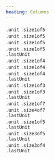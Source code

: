 ```yaml
---
heading: Columns
---
```


<div class="line">
	<div class="guide-shade unit size1of5"><code>.unit</code> <code>.size1of5</code></div>
	<div class="guide-shade unit size1of5"><code>.unit</code> <code>.size1of5</code></div>
	<div class="guide-shade unit size1of5"><code>.unit</code> <code>.size1of5</code></div>
	<div class="guide-shade unit size1of5"><code>.unit</code> <code>.size1of5</code></div>
	<div class="guide-shade lastUnit"><code>.lastUnit</code></div>
</div>

<div class="line">
	<div class="guide-shade unit size1of4"><code>.unit</code> <code>.size1of4</code></div>
	<div class="guide-shade unit size1of4"><code>.unit</code> <code>.size1of4</code></div>
	<div class="guide-shade unit size1of4"><code>.unit</code> <code>.size1of4</code></div>
	<div class="guide-shade lastUnit"><code>.lastUnit</code></div>
</div>

<div class="line">
	<div class="guide-shade unit size1of3"><code>.unit</code> <code>.size1of3</code></div>
	<div class="guide-shade unit size1of3"><code>.unit</code> <code>.size1of3</code></div>
	<div class="guide-shade lastUnit"><code>.lastUnit</code></div>
</div>

<div class="line">
	<div class="guide-shade unit size1of7"><code>.unit</code> <code>.size1of7</code></div>
	<div class="guide-shade unit size4of7"><code>.unit</code> <code>.size4of7</code></div>
	<div class="guide-shade lastUnit"><code>.lastUnit</code></div>
</div>

<div class="line">
	<div class="guide-shade unit size1of5"><code>.unit</code> <code>.size1of5</code></div>
	<div class="guide-shade lastUnit"><code>.lastUnit</code></div>
</div>

<div class="line">
	<div class="guide-shade unit size3of5"><code>.unit</code> <code>.size3of5</code></div>
	<div class="guide-shade lastUnit"><code>.lastUnit</code></div>
</div>

<div class="line">
	<div class="guide-shade unit size3of4"><code>.unit</code> <code>.size3of4</code></div>
	<div class="guide-shade lastUnit"><code>.lastUnit</code></div>
</div>


